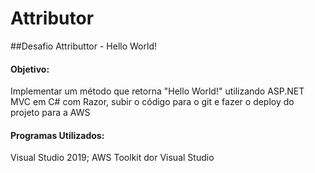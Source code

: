 # Attributor
##Desafio Attributtor - Hello World!

#### Objetivo:
Implementar um método que retorna "Hello World!" utilizando ASP.NET MVC em C# com Razor, subir o código para o git e fazer o deploy do projeto para a AWS

#### Programas Utilizados:
Visual Studio 2019; 
AWS Toolkit dor Visual Studio
